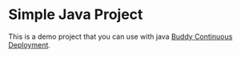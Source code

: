 # Simple Java Project
This is a demo project that you can use with java [Buddy Continuous Deployment](https://buddy.works).

